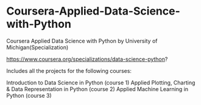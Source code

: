 # Coursera-Applied-Data-Science-with-Python
Coursera Applied Data Science with Python by University of Michigan(Specialization)

https://www.coursera.org/specializations/data-science-python?

Includes all the projects for the following courses:

Introduction to Data Science in Python (course 1)
Applied Plotting, Charting & Data Representation in Python (course 2)
Applied Machine Learning in Python (course 3)
